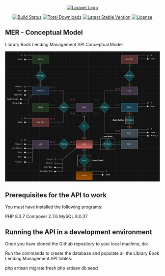 <p align="center"><a href="https://laravel.com" target="_blank"><img src="https://raw.githubusercontent.com/laravel/art/master/logo-lockup/5%20SVG/2%20CMYK/1%20Full%20Color/laravel-logolockup-cmyk-red.svg" width="400" alt="Laravel Logo"></a></p>

<p align="center">
<a href="https://github.com/laravel/framework/actions"><img src="https://github.com/laravel/framework/workflows/tests/badge.svg" alt="Build Status"></a>
<a href="https://packagist.org/packages/laravel/framework"><img src="https://img.shields.io/packagist/dt/laravel/framework" alt="Total Downloads"></a>
<a href="https://packagist.org/packages/laravel/framework"><img src="https://img.shields.io/packagist/v/laravel/framework" alt="Latest Stable Version"></a>
<a href="https://packagist.org/packages/laravel/framework"><img src="https://img.shields.io/packagist/l/laravel/framework" alt="License"></a>
</p>

## MER - Conceptual Model

Library Book Lending Management API Conceptual Model

<p align="center"><img src="https://github.com/danilocerne/library-loan-api/blob/master/mer.png" alt="Modelo Conceitual"></p>

## Prerequisites for the API to work

You must have installed the following programs:

PHP 8.3.7
Composer 2.7.6
MySQL 8.0.37

## Running the API in a development environment

Once you have cloned the Github repository to your local machine, do:

Run the commands to create the database and populate all the Library Book Lending Management API tables:

php artisan migrate:fresh
php artisan db:seed
